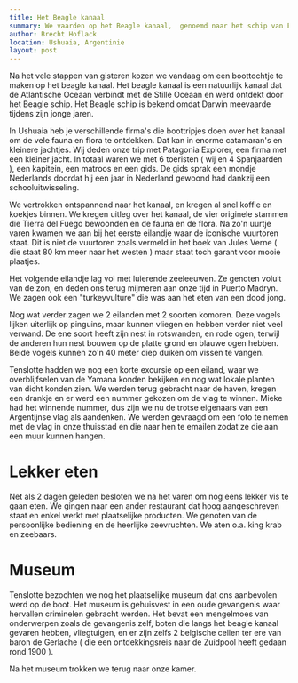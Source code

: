 ```yaml
---
title: Het Beagle kanaal
summary: We vaarden op het Beagle kanaal,  genoemd naar het schip van Fitz Roy en Darwin
author: Brecht Hoflack
location: Ushuaia, Argentinie
layout: post
---
```

Na het vele stappen van gisteren kozen we vandaag om een boottochtje te maken op het beagle kanaal.  Het beagle kanaal is een natuurlijk kanaal dat de Atlantische Oceaan verbindt met de Stille Oceaan en werd ontdekt door het Beagle schip.  Het Beagle schip is bekend omdat Darwin meevaarde tijdens zijn jonge jaren.

In Ushuaia heb je verschillende firma's die boottripjes doen over het kanaal om de vele fauna en flora te ontdekken.  Dat kan in enorme catamaran's en kleinere jachtjes.  Wij deden onze trip met Patagonia Explorer,  een firma met een kleiner jacht.  In totaal waren we met 6 toeristen ( wij en 4 Spanjaarden ),  een kapitein,  een matroos en een gids.  De gids sprak een mondje Nederlands doordat hij een jaar in Nederland gewoond had dankzij een schooluitwisseling.

We vertrokken ontspannend naar het kanaal,  en kregen al snel koffie en koekjes binnen.  We kregen uitleg over het kanaal,  de vier originele stammen die Tierra del Fuego bewoonden en de fauna en de flora.  Na zo'n uurtje varen kwamen we aan bij het eerste eilandje waar de iconische vuurtoren staat.  Dit is niet de vuurtoren zoals vermeld in het boek van Jules Verne ( die staat 80 km meer naar het westen ) maar staat toch garant voor mooie plaatjes.

Het volgende eilandje lag vol met luierende zeeleeuwen.  Ze genoten voluit van de zon,  en deden ons terug mijmeren aan onze tijd in Puerto Madryn.  We zagen ook een "turkeyvulture" die was aan het eten van een dood jong.

Nog wat verder zagen we 2 eilanden met 2 soorten komoren.  Deze vogels lijken uiterlijk op pinguins,  maar kunnen vliegen en hebben verder niet veel verwand.  De ene soort heeft zijn nest in rotswanden,  en rode ogen,  terwijl de anderen hun nest bouwen op de platte grond en blauwe ogen hebben.  Beide vogels kunnen zo'n 40 meter diep duiken om vissen te vangen.

Tenslotte hadden we nog een korte excursie op een eiland,  waar we overblijfselen van de Yamana konden bekijken en nog wat lokale planten van dicht konden zien.  We werden terug gebracht naar de haven,  kregen een drankje en er werd een nummer gekozen om de vlag te winnen.  Mieke had het winnende nummer,  dus zijn we nu de trotse eigenaars van een Argentijnse vlag als aandenken.  We werden gevraagd om een foto te nemen met de vlag in onze thuisstad en die naar hen te emailen zodat ze die aan een muur kunnen hangen.

# Lekker eten #
Net als 2 dagen geleden besloten we na het varen om nog eens lekker vis te gaan eten.  We gingen naar een ander restaurant dat hoog aangeschreven staat en enkel werkt met plaatselijke producten.  We genoten van de persoonlijke bediening en de heerlijke zeevruchten.  We aten o.a. king krab en zeebaars.

# Museum #
Tenslotte bezochten we nog het plaatselijke museum dat ons aanbevolen werd op de boot.  Het museum is gehuisvest in een oude gevangenis waar hervallen criminelen gebracht werden.  Het bevat een mengelmoes van onderwerpen zoals de gevangenis zelf,  boten die langs het beagle kanaal gevaren hebben,  vliegtuigen,  en er zijn zelfs 2 belgische cellen ter ere van baron de Gerlache ( die een ontdekkingsreis naar de Zuidpool heeft gedaan rond 1900 ).

Na het museum trokken we terug naar onze kamer. 
